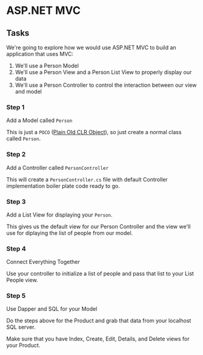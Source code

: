 # ASP.NET MVC

## Tasks

We're going to explore how we would use ASP.NET MVC to build an application that uses MVC:

1. We'll use a Person Model
1. We'll use a Person View and a Person List View to properly display our data
1. We'll use a Person Controller to control the interaction between our view and model

### Step 1

Add a Model called `Person`

This is just a `POCO` ([Plain Old CLR Object](https://en.wikipedia.org/wiki/Plain_old_CLR_object)), so just create a normal class called `Person`.

### Step 2

Add a Controller called `PersonController`

This will create a `PersonController.cs` file with default Controller implementation boiler plate code ready to go.

### Step 3

Add a List View for displaying your `Person`.

This gives us the default view for our Person Controller and the view we'll use for diplaying the list of people from our model.

### Step 4

Connect Everything Together

Use your controller to initialize a list of people and pass that list to your List People view.

### Step 5

Use Dapper and SQL for your Model

Do the steps above for the Product and grab that data from your localhost SQL server.

Make sure that you have Index, Create, Edit, Details, and Delete views for your Product.